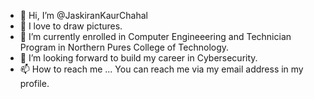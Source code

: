 - 👋 Hi, I’m @JaskiranKaurChahal
- 👀 I love to draw pictures.
- 🌱 I’m currently enrolled in Computer Engineeering and Technician Program in Northern Pures College of Technology.
- 💞️ I’m looking forward to build my career in Cybersecurity.
- 📫 How to reach me ... You can reach me via my email address in my profile.

<!---
JaskiranKaurChahal/JaskiranKaurChahal is a ✨ special ✨ repository because its `README.md` (this file) appears on your GitHub profile.
You can click the Preview link to take a look at your changes.
--->
